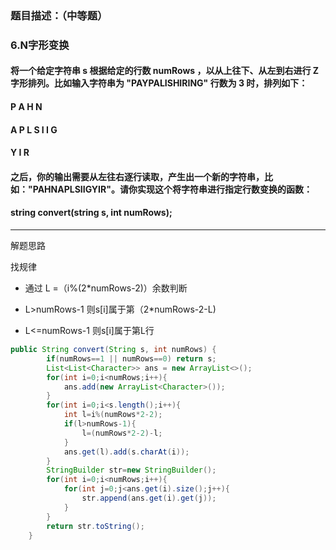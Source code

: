 ### 题目描述：（中等题）

### 6.N字形变换

#### 将一个给定字符串 s 根据给定的行数 numRows ，以从上往下、从左到右进行 Z 字形排列。比如输入字符串为 "PAYPALISHIRING" 行数为 3 时，排列如下：

#### P     A      H    N

#### A  P L  S  I  I  G

#### Y      I       R

#### 之后，你的输出需要从左往右逐行读取，产生出一个新的字符串，比如："PAHNAPLSIIGYIR"。请你实现这个将字符串进行指定行数变换的函数：

#### string convert(string s, int numRows);

---

解题思路

找规律

+ 通过 L =（i%(2*numRows-2)）余数判断

+ L>numRows-1 则s[i]属于第（2*numRows-2-L)

+ L<=numRows-1 则s[i]属于第L行

```java
public String convert(String s, int numRows) {
        if(numRows==1 || numRows==0) return s;
        List<List<Character>> ans = new ArrayList<>();
        for(int i=0;i<numRows;i++){
            ans.add(new ArrayList<Character>());
        }
        for(int i=0;i<s.length();i++){
            int l=i%(numRows*2-2);
            if(l>numRows-1){
                l=(numRows*2-2)-l;
            }
            ans.get(l).add(s.charAt(i));
        }
        StringBuilder str=new StringBuilder();
        for(int i=0;i<numRows;i++){
            for(int j=0;j<ans.get(i).size();j++){
                str.append(ans.get(i).get(j));
            }
        }
        return str.toString();
    }
```

